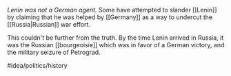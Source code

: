 *Lenin was not a German agent.* Some have attempted to slander [[Lenin]] by claiming that he was helped by [[Germany]] as a way to undercut the [[Russia|Russian]] war effort. 

This couldn't be further from the truth. By the time Lenin arrived in Russia, it was the Russian [[bourgeoisie]] which was in favor of a German victory, and the military seizure of Petrograd. 

#idea/politics/history 